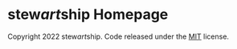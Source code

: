 # stew<i>art</i>ship Homepage


Copyright 2022 stew<i>art</i>ship. Code released under the [MIT](https://github.com/stewartship/stewartshipXYZ/blob/main/LICENSE) license.
